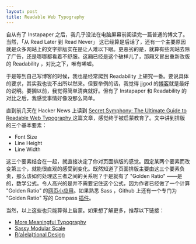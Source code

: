 ```yaml
---
layout: post
title: Readable Web Typography
---
```


自从有了 Instapaper 之后，我几乎没法在电脑屏幕前阅读完一篇普通的博文了。当然，「从 Read Later 到 Read Never」 这已经算是后话了，还有一个主要原因就是众多网站上的文字排版实在是让人难以下眼。更恶劣的是，就算有些网站去除了广告，还是哪哪都看着不舒服。这厢已经是这个破样儿了，那厢又冒出重新改版的 Readability ，对比之下，唯有唏嘘。

于是等到自己写博客的时候，我也是经常爬到 Readability 上研究一番。要说具体的要求，其实我也说不出所以然来。但要举例的话，我觉得 jjgod 的[博客](http://blog.jjgod.org/)就是最好的说明。要搁以前，我觉得简单清爽就好。但有了 Instapaper 和 Readability 的对比之后，我感觉事情好像没那么简单。

直到前几天在 Hacker News 上读到 [Secret Symphony: The Ultimate Guide to Readable Web Typography
](http://www.pearsonified.com/2011/12/golden-ratio-typography.php) 这篇文章，感觉终于被启蒙教育了。文中讲到排版的三个基本要素：

- Font Size
- Line Height
- Line Width

这三个要素结合在一起，就直接决定了你对页面排版的感觉。固定某两个要素而改变第三个，就能很直观的感受到变化。既然知道了页面排版主要由这三个要素负责，那么该如何处理这三者之间的关系呢？于是就有了 "Golden Ratio" ——是的，数学公式。令人高兴的是并不需要记住这个公式，因为作者已经做了一个计算 "Golden Ratio" 的[网页小应用](http://www.pearsonified.com/typography/)。如果熟悉 Sass ，Github 上还有一个专门为 "Golden Ratio" 写的 Compass [插件](https://github.com/maxbeatty/goldentype)。 

当然，以上这些也只能算得上启蒙。如果想了解更多，推荐以下链接：

- [More Meaningful Typography](http://www.alistapart.com/articles/more-meaningful-typography/)
- [Sassy Modular Scale](http://thesassway.com/projects/modular-scale)
- [R(a|ela)tional Design](http://blog.8thlight.com/billy-whited/2011/10/28/r-a-ela-tional-design.html)

